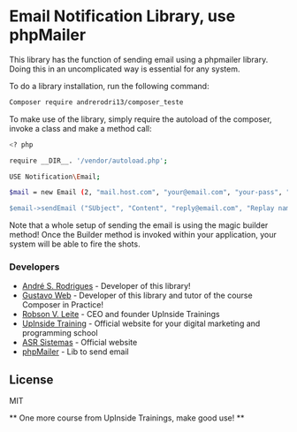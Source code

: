 # Email Notification Library, use phpMailer

This library has the function of sending email using a phpmailer library. Doing this in an uncomplicated way is essential for any system.

To do a library installation, run the following command:

```sh
Composer require andrerodri13/composer_teste
```

To make use of the library, simply require the autoload of the composer, invoke a class and make a method call:

```sh
<? php

require __DIR__. '/vendor/autoload.php';

USE Notification\Email;

$mail = new Email (2, "mail.host.com", "your@email.com", "your-pass", "smtp secure (tls / ssl)", "port (587)", 'from@email.com", "From the Name");

$email->sendEmail ("SUbject", "Content", "reply@email.com", "Replay name", "address@email.com", "Address name");
```

Note that a whole setup of sending the email is using the magic builder method! Once the Builder method is invoked within your application, your system will be able to fire the shots.

### Developers
* [André S. Rodrigues] - Developer of this library!
* [Gustavo Web] - Developer of this library and tutor of the course Composer in Practice!
* [Robson V. Leite] - CEO and founder UpInside Trainings
* [UpInside Training] - Official website for your digital marketing and programming school
* [ASR Sistemas] - Official website
* [phpMailer] - Lib to send email


License
----

MIT

** One more course from UpInside Trainings, make good use! **

[//]: #
[Gustavo Web]: <mailto: gustavo@upinside.com.br>
[André S. Rodrigues]: <mailto: andre@asrsistemas.com.br>
[Robson V. Leite]: <mailto: robson@upinside.com.br>
[UpInside Training]: <https://www.upinside.com.br>
[ASR Sistemas]: <https://www.asrsistemas.com.br>
[phpMailer]: <https://github.com/PHPMailer/PHPMailer>